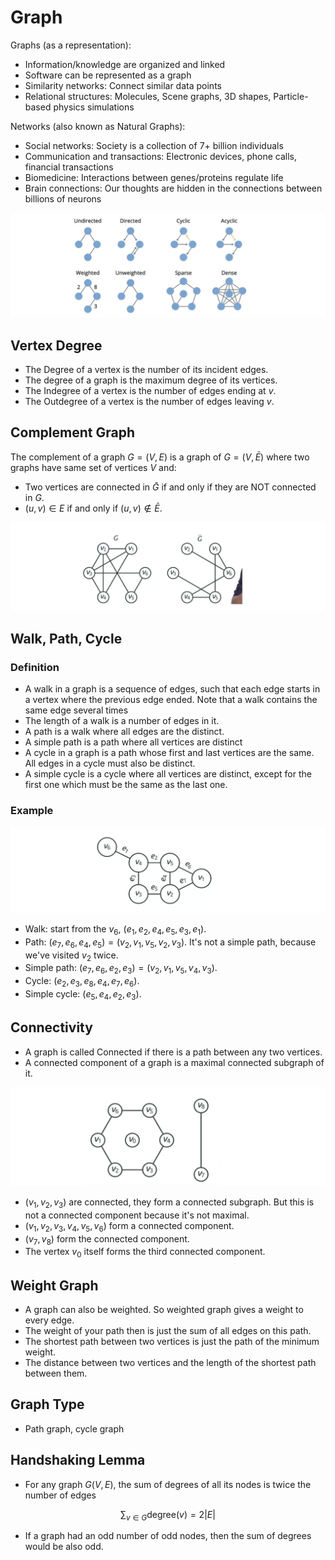# Graph

Graphs (as a representation):

* Information/knowledge are organized and linked
* Software can be represented as a graph
* Similarity networks: Connect similar data points
* Relational structures: Molecules, Scene graphs, 3D shapes, Particle-based physics simulations

Networks (also known as Natural Graphs):

* Social networks: Society is a collection of 7+ billion individuals
* Communication and transactions: Electronic devices, phone calls, financial transactions
* Biomedicine: Interactions between genes/proteins regulate life
* Brain connections: Our thoughts are hidden in the connections between billions of neurons

![](images/graph_type.png)


## Vertex Degree

* The Degree of a vertex is the number of its incident edges.
* The degree of a graph is the maximum degree of its vertices.
* The Indegree of a vertex is the number of edges ending at $v$. 
* The Outdegree of a vertex is the number of edges leaving $v$.

## Complement Graph

The complement of a graph $G=(V, E)$ is a graph of $G=(V, \bar{E})$ where two graphs have same set of vertices $V$ and:
* Two vertices are connected in $\bar{G}$ if and only if they are NOT connected in $G$.
* $(u, v) \in E$ if and only if $(u, v) \not\in \bar{E}$.

![](images/complement_graph.png)

## Walk, Path, Cycle

### Definition 

*  A walk in a graph is a sequence of edges, such that each edge starts in a vertex where the previous edge ended. Note that a walk contains the same edge several times
* The length of a walk is a number of edges in it. 
* A path is a walk where all edges are the distinct.
* A simple path is a path where all vertices are distinct
* A cycle in a graph is a path whose first and last vertices are the same. All edges in a cycle must also be distinct.
* A simple cycle is a cycle where all vertices are distinct, except for the first one which must be the same as the last one. 

### Example

![](images/walk_path.png)

* Walk: start from the $v_6$, $(e_1, e_2, e_4, e_5, e_3, e_1)$.
* Path: $(e_7, e_6, e_4, e_5) = (v_2, v_1, v_5, v_2, v_3)$. It's not a simple path, because we've visited $v_2$ twice.
* Simple path: $(e_7, e_6, e_2, e_3)=(v_2, v_1, v_5, v_4, v_3)$.
* Cycle: $(e_2, e_3, e_8, e_4, e_7, e_6)$.
* Simple cycle: $(e_5, e_4, e_2, e_3)$.

## Connectivity

* A graph is called Connected if there is a path between any two vertices.
* A connected component of a graph is a maximal connected subgraph of it. 

![](images/connectivity.png)

* $(v_1, v_2, v_3)$ are connected, they form a connected subgraph. But this is not a connected component because it's not maximal. 
* $(v_1, v_2, v_3, v_4, v_5, v_6)$ form a connected component.
* $(v_7, v_8)$ form the connected component. 
* The vertex $v_0$ itself forms the third connected component.

## Weight Graph

* A graph can also be weighted. So weighted graph gives a weight to every edge.
* The weight of your path then is just the sum of all edges on this path.
* The shortest path between two vertices is just the path of the minimum weight. 
* The distance between two vertices and the length of the shortest path between them.

## Graph Type

* Path graph, cycle graph

## Handshaking Lemma

* For any graph $G(V, E)$, the sum of degrees of all its nodes is twice the number of edges

$$ \sum_{v \in G} \textrm{degree}(v) = 2|E|$$

*  If a graph had an odd number of odd nodes, then the sum of degrees would be also odd.